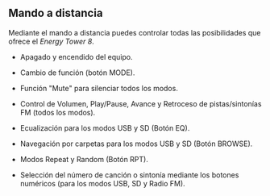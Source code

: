 ## Mando a distancia

Mediante el mando a distancia puedes controlar todas las posibilidades que ofrece el *Energy Tower 8*.

* Apagado y encendido del equipo.

* Cambio de función (botón MODE).

* Función "Mute" para silenciar todos los modos.

* Control de Volumen, Play/Pause, Avance y Retroceso de pistas/sintonías FM (todos los modos).

* Ecualización para los modos USB y SD (Botón EQ).

* Navegación por carpetas para los modos USB y SD (Botón BROWSE).

* Modos Repeat y Random (Botón RPT).

* Selección del número de canción o sintonía mediante los botones numéricos (para los modos USB, SD y Radio FM).









